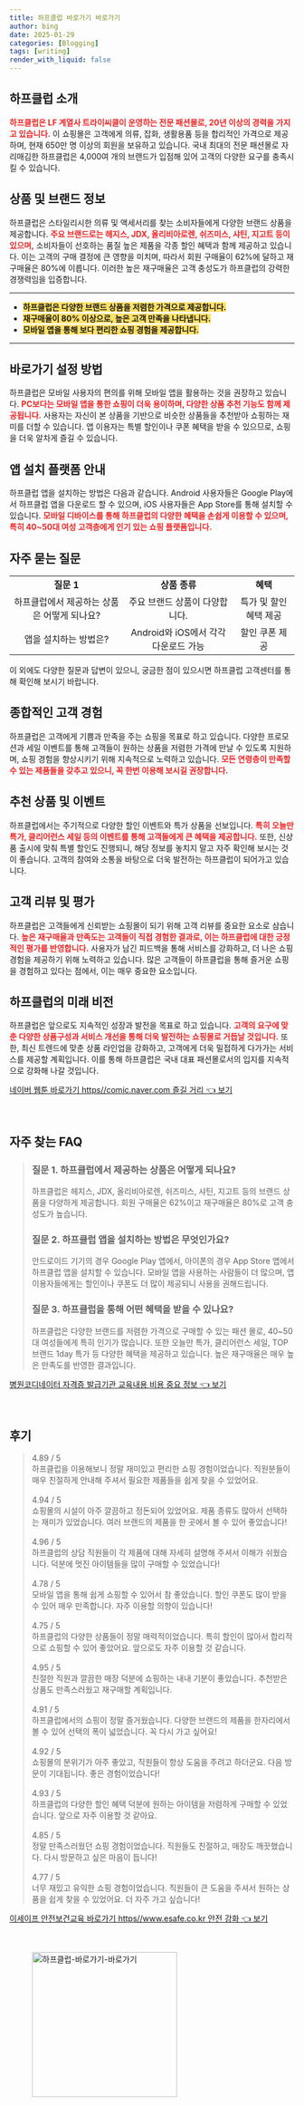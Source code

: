 ```yaml
---
title: 하프클럽 바로가기 바로가기
author: bing
date: 2025-01-29
categories: [Blogging]
tags: [writing]
render_with_liquid: false
---
```



<h2 id='하프클럽 소개'>하프클럽 소개</h2>

<p><b><span style="color: #ee2323;">하프클럽은 LF 계열사 트라이씨클이 운영하는 전문 패션몰로, 20년 이상의 경력을 가지고 있습니다.</span></b> 이 쇼핑몰은 고객에게 의류, 잡화, 생활용품 등을 합리적인 가격으로 제공하며, 현재 650만 명 이상의 회원을 보유하고 있습니다. 국내 최대의 전문 패션몰로 자리매김한 하프클럽은 4,000여 개의 브랜드가 입점해 있어 고객의 다양한 요구를 충족시킬 수 있습니다.</p>

<h2 id='상품 및 브랜드 정보'>상품 및 브랜드 정보</h2>

<p>하프클럽은 스타일리시한 의류 및 액세서리를 찾는 소비자들에게 다양한 브랜드 상품을 제공합니다. <b><span style="color: #ee2323;">주요 브랜드로는 헤지스, JDX, 올리비아로렌, 쉬즈미스, 샤틴, 지고트 등이 있으며,</span></b> 소비자들이 선호하는 품질 높은 제품을 각종 할인 혜택과 함께 제공하고 있습니다. 이는 고객의 구매 결정에 큰 영향을 미치며, 따라서 회원 구매율이 62%에 달하고 재구매율은 80%에 이릅니다. 이러한 높은 재구매율은 고객 충성도가 하프클럽의 강력한 경쟁력임을 입증합니다.</p>

<hr />

<ul>
    <li><b><span style="background-color: #ffe066;">하프클럽은 다양한 브랜드 상품을 저렴한 가격으로 제공합니다.</span></b></li>
    <li><b><span style="background-color: #ffe066;">재구매율이 80% 이상으로, 높은 고객 만족을 나타냅니다.</span></b></li>
    <li><b><span style="background-color: #ffe066;">모바일 앱을 통해 보다 편리한 쇼핑 경험을 제공합니다.</span></b></li>
</ul>

<hr />

<h2 id='바로가기 설정 방법'>바로가기 설정 방법</h2>

<p>하프클럽은 모바일 사용자의 편의를 위해 모바일 앱을 활용하는 것을 권장하고 있습니다. <b><span style="color: #ee2323;">PC보다는 모바일 앱을 통한 쇼핑이 더욱 용이하며, 다양한 상품 추천 기능도 함께 제공됩니다.</span></b> 사용자는 자신이 본 상품을 기반으로 비슷한 상품들을 추천받아 쇼핑하는 재미를 더할 수 있습니다. 앱 이용자는 특별 할인이나 쿠폰 혜택을 받을 수 있으므로, 쇼핑을 더욱 알차게 즐길 수 있습니다.</p>

<h2 id='앱 설치 플랫폼 안내'>앱 설치 플랫폼 안내</h2>

<p>하프클럽 앱을 설치하는 방법은 다음과 같습니다. Android 사용자들은 Google Play에서 하프클럽 앱을 다운로드 할 수 있으며, iOS 사용자들은 App Store를 통해 설치할 수 있습니다. <b><span style="color: #ee2323;">모바일 디바이스를 통해 하프클럽의 다양한 혜택을 손쉽게 이용할 수 있으며, 특히 40~50대 여성 고객층에게 인기 있는 쇼핑 플랫폼입니다.</span></b></p>

<h2 id='자주 묻는 질문'>자주 묻는 질문</h2>

<table>
    <tr>
        <td style="text-align: center; height: 17px;"><b>질문 1</b></td>
        <td style="text-align: center; height: 17px;"><b>상품 종류</b></td>
        <td style="text-align: center; height: 17px;"><b>혜택</b></td>
    </tr>
    <tr>
        <td style="text-align: center; height: 17px;">하프클럽에서 제공하는 상품은 어떻게 되나요?</td>
        <td style="text-align: center; height: 17px;">주요 브랜드 상품이 다양합니다.</td>
        <td style="text-align: center; height: 17px;">특가 및 할인 혜택 제공</td>
    </tr>
    <tr>
        <td style="text-align: center; height: 17px;">앱을 설치하는 방법은?</td>
        <td style="text-align: center; height: 17px;">Android와 iOS에서 각각 다운로드 가능</td>
        <td style="text-align: center; height: 17px;">할인 쿠폰 제공</td>
    </tr>
</table>

<p>이 외에도 다양한 질문과 답변이 있으니, 궁금한 점이 있으시면 하프클럽 고객센터를 통해 확인해 보시기 바랍니다.</p>

<h2 id='종합적인 고객 경험'>종합적인 고객 경험</h2>

<p>하프클럽은 고객에게 기쁨과 만족을 주는 쇼핑을 목표로 하고 있습니다. 다양한 프로모션과 세일 이벤트를 통해 고객들이 원하는 상품을 저렴한 가격에 만날 수 있도록 지원하며, 쇼핑 경험을 향상시키기 위해 지속적으로 노력하고 있습니다. <b><span style="color: #ee2323;">모든 연령층이 만족할 수 있는 제품들을 갖추고 있으니, 꼭 한번 이용해 보시길 권장합니다.</span></b></p>

<h2 id='추천 상품 및 이벤트'>추천 상품 및 이벤트</h2>

<p>하프클럽에서는 주기적으로 다양한 할인 이벤트와 특가 상품을 선보입니다. <b><span style="color: #ee2323;">특히 오늘만 특가, 클리어런스 세일 등의 이벤트를 통해 고객들에게 큰 혜택을 제공합니다.</span></b> 또한, 신상품 출시에 맞춰 특별 할인도 진행되니, 해당 정보를 놓치지 말고 자주 확인해 보시는 것이 좋습니다. 고객의 참여와 소통을 바탕으로 더욱 발전하는 하프클럽이 되어가고 있습니다.</p>

<h2 id='고객 리뷰 및 평가'>고객 리뷰 및 평가</h2>

<p>하프클럽은 고객들에게 신뢰받는 쇼핑몰이 되기 위해 고객 리뷰를 중요한 요소로 삼습니다. <b><span style="color: #ee2323;">높은 재구매율과 만족도는 고객들이 직접 경험한 결과로, 이는 하프클럽에 대한 긍정적인 평가를 반영합니다.</span></b> 사용자가 남긴 피드백을 통해 서비스를 강화하고, 더 나은 쇼핑 경험을 제공하기 위해 노력하고 있습니다. 많은 고객들이 하프클럽을 통해 즐거운 쇼핑을 경험하고 있다는 점에서, 이는 매우 중요한 요소입니다.</p>

<h2 id='하프클럽의 미래 비전'>하프클럽의 미래 비전</h2>

<p>하프클럽은 앞으로도 지속적인 성장과 발전을 목표로 하고 있습니다. <b><span style="color: #ee2323;">고객의 요구에 맞춘 다양한 상품구성과 서비스 개선을 통해 더욱 발전하는 쇼핑몰로 거듭날 것입니다.</span></b> 또한, 최신 트렌드에 맞춘 상품 라인업을 강화하고, 고객에게 더욱 밀접하게 다가가는 서비스를 제공할 계획입니다. 이를 통해 하프클럽은 국내 대표 패션몰로서의 입지를 지속적으로 강화해 나갈 것입니다.</p>


<p><a class="click-button" title="네이버 웹툰 바로가기 https//comic.naver.com 즐길 거리" href="https://blackassets.github.io/posts/%EB%84%A4%EC%9D%B4%EB%B2%84-%EC%9B%B9%ED%88%B0-%EB%B0%94%EB%A1%9C%EA%B0%80%EA%B8%B0-httpscomic.naver.com-%EC%A6%90%EA%B8%B8-%EA%B1%B0%EB%A6%AC/" rel="dofollow">네이버 웹툰 바로가기 https//comic.naver.com 즐길 거리 👈 보기</a></p><br>
<h2 id='자주_찾는_FAQ'>자주 찾는 FAQ</h2>
<div itemscope="" itemtype="https://schema.org/FAQPage"> 
<blockquote> 
<div itemscope="" itemprop="mainEntity" itemtype="https://schema.org/Question"> 
<h3 itemprop="name">질문 1. 하프클럽에서 제공하는 상품은 어떻게 되나요?</h3> 
<div itemscope="" itemprop="acceptedAnswer" itemtype="https://schema.org/Answer"> 
<span itemprop="text"> 
<p>하프클럽은 헤지스, JDX, 올리비아로렌, 쉬즈미스, 샤틴, 지고트 등의 브랜드 상품을 다양하게 제공합니다. 회원 구매율은 62%이고 재구매율은 80%로 고객 충성도가 높습니다.</p> 
</span> 
</div> 
</div> 

<div itemscope="" itemprop="mainEntity" itemtype="https://schema.org/Question"> 
<h3 itemprop="name">질문 2. 하프클럽 앱을 설치하는 방법은 무엇인가요?</h3> 
<div itemscope="" itemprop="acceptedAnswer" itemtype="https://schema.org/Answer"> 
<span itemprop="text"> 
<p>안드로이드 기기의 경우 Google Play 앱에서, 아이폰의 경우 App Store 앱에서 하프클럽 앱을 설치할 수 있습니다. 모바일 앱을 사용하는 사람들이 더 많으며, 앱 이용자들에게는 할인이나 쿠폰도 더 많이 제공되니 사용을 권해드립니다.</p> 
</span> 
</div> 
</div> 

<div itemscope="" itemprop="mainEntity" itemtype="https://schema.org/Question"> 
<h3 itemprop="name">질문 3. 하프클럽을 통해 어떤 혜택을 받을 수 있나요?</h3> 
<div itemscope="" itemprop="acceptedAnswer" itemtype="https://schema.org/Answer"> 
<span itemprop="text"> 
<p>하프클럽은 다양한 브랜드를 저렴한 가격으로 구매할 수 있는 패션 몰로, 40~50대 여성들에게 특히 인기가 많습니다. 또한 오늘만 특가, 클리어런스 세일, TOP 브랜드 1day 특가 등 다양한 혜택을 제공하고 있습니다. 높은 재구매율은 매우 높은 만족도를 반영한 결과입니다.</p> 
</span> 
</div> 
</div> 
</blockquote> 
</div>
<p><a class="click-button" title="병원코디네이터 자격증 발급기관 교육내용 비용 중요 정보" href="https://blackassets.github.io/posts/%EB%B3%91%EC%9B%90%EC%BD%94%EB%94%94%EB%84%A4%EC%9D%B4%ED%84%B0-%EC%9E%90%EA%B2%A9%EC%A6%9D-%EB%B0%9C%EA%B8%89%EA%B8%B0%EA%B4%80-%EA%B5%90%EC%9C%A1%EB%82%B4%EC%9A%A9-%EB%B9%84%EC%9A%A9-%EC%A4%91%EC%9A%94-%EC%A0%95%EB%B3%B4/" rel="dofollow">병원코디네이터 자격증 발급기관 교육내용 비용 중요 정보 👈 보기</a></p><br>
<h2 id='후기'>후기</h2>
<div itemscope itemtype="https://schema.org/Product">
  <blockquote>
  <div itemprop="review" itemscope itemtype="https://schema.org/Review">
      <div itemprop="reviewRating" itemscope itemtype="https://schema.org/Rating"> <span itemprop="ratingValue">4.89</span> / <span itemprop="bestRating">5</span> </div>
      <span itemprop="reviewBody">하프클럽을 이용해보니 정말 재미있고 편리한 쇼핑 경험이었습니다. 직원분들이 매우 친절하게 안내해 주셔서 필요한 제품들을 쉽게 찾을 수 있었어요.</span>
  </div>
  <br>
  <div itemprop="review" itemscope itemtype="https://schema.org/Review">
      <div itemprop="reviewRating" itemscope itemtype="https://schema.org/Rating"> <span itemprop="ratingValue">4.94</span> / <span itemprop="bestRating">5</span> </div>
      <span itemprop="reviewBody">쇼핑몰의 시설이 아주 깔끔하고 정돈되어 있었어요. 제품 종류도 많아서 선택하는 재미가 있었습니다. 여러 브랜드의 제품을 한 곳에서 볼 수 있어 좋았습니다!</span>
  </div>
  <br>
  <div itemprop="review" itemscope itemtype="https://schema.org/Review">
      <div itemprop="reviewRating" itemscope itemtype="https://schema.org/Rating"> <span itemprop="ratingValue">4.96</span> / <span itemprop="bestRating">5</span> </div>
      <span itemprop="reviewBody">하프클럽의 상담 직원들이 각 제품에 대해 자세히 설명해 주셔서 이해가 쉬웠습니다. 덕분에 멋진 아이템들을 많이 구매할 수 있었습니다!</span>
  </div>
  <br>
  <div itemprop="review" itemscope itemtype="https://schema.org/Review">
      <div itemprop="reviewRating" itemscope itemtype="https://schema.org/Rating"> <span itemprop="ratingValue">4.78</span> / <span itemprop="bestRating">5</span> </div>
      <span itemprop="reviewBody">모바일 앱을 통해 쉽게 쇼핑할 수 있어서 참 좋았습니다. 할인 쿠폰도 많이 받을 수 있어 매우 만족합니다. 자주 이용할 의향이 있습니다!</span>
  </div>
  <br>
  <div itemprop="review" itemscope itemtype="https://schema.org/Review">
      <div itemprop="reviewRating" itemscope itemtype="https://schema.org/Rating"> <span itemprop="ratingValue">4.75</span> / <span itemprop="bestRating">5</span> </div>
      <span itemprop="reviewBody">하프클럽의 다양한 상품들이 정말 매력적이었습니다. 특히 할인이 많아서 합리적으로 쇼핑할 수 있어 좋았어요. 앞으로도 자주 이용할 것 같습니다.</span>
  </div>
  <br>
  <div itemprop="review" itemscope itemtype="https://schema.org/Review">
      <div itemprop="reviewRating" itemscope itemtype="https://schema.org/Rating"> <span itemprop="ratingValue">4.95</span> / <span itemprop="bestRating">5</span> </div>
      <span itemprop="reviewBody">친절한 직원과 깔끔한 매장 덕분에 쇼핑하는 내내 기분이 좋았습니다. 추천받은 상품도 만족스러웠고 재구매할 계획입니다.</span>
  </div>
  <br>
  <div itemprop="review" itemscope itemtype="https://schema.org/Review">
      <div itemprop="reviewRating" itemscope itemtype="https://schema.org/Rating"> <span itemprop="ratingValue">4.91</span> / <span itemprop="bestRating">5</span> </div>
      <span itemprop="reviewBody">하프클럽에서의 쇼핑이 정말 즐거웠습니다. 다양한 브랜드의 제품을 한자리에서 볼 수 있어 선택의 폭이 넓었습니다. 꼭 다시 가고 싶어요!</span>
  </div>
  <br>
  <div itemprop="review" itemscope itemtype="https://schema.org/Review">
      <div itemprop="reviewRating" itemscope itemtype="https://schema.org/Rating"> <span itemprop="ratingValue">4.92</span> / <span itemprop="bestRating">5</span> </div>
      <span itemprop="reviewBody">쇼핑몰의 분위기가 아주 좋았고, 직원들이 항상 도움을 주려고 하더군요. 다음 방문이 기대됩니다. 좋은 경험이었습니다!</span>
  </div>
  <br>
  <div itemprop="review" itemscope itemtype="https://schema.org/Review">
      <div itemprop="reviewRating" itemscope itemtype="https://schema.org/Rating"> <span itemprop="ratingValue">4.93</span> / <span itemprop="bestRating">5</span> </div>
      <span itemprop="reviewBody">하프클럽의 다양한 할인 혜택 덕분에 원하는 아이템을 저렴하게 구매할 수 있었습니다. 앞으로 자주 이용할 것 같아요.</span>
  </div>
  <br>
  <div itemprop="review" itemscope itemtype="https://schema.org/Review">
      <div itemprop="reviewRating" itemscope itemtype="https://schema.org/Rating"> <span itemprop="ratingValue">4.85</span> / <span itemprop="bestRating">5</span> </div>
      <span itemprop="reviewBody">정말 만족스러웠던 쇼핑 경험이었습니다. 직원들도 친절하고, 매장도 깨끗했습니다. 다시 방문하고 싶은 마음이 듭니다!</span>
  </div>
  <br>
  <div itemprop="review" itemscope itemtype="https://schema.org/Review">
      <div itemprop="reviewRating" itemscope itemtype="https://schema.org/Rating"> <span itemprop="ratingValue">4.77</span> / <span itemprop="bestRating">5</span> </div>
      <span itemprop="reviewBody">너무 재밌고 유익한 쇼핑 경험이었습니다. 직원들이 큰 도움을 주셔서 원하는 상품을 쉽게 찾을 수 있었어요. 더 자주 가고 싶습니다!</span>
  </div>
  </blockquote>
</div>
<p><a class="click-button" title="이세이프 안전보건교육 바로가기 https//www.esafe.co.kr 안전 강화" href="https://blackassets.github.io/posts/%EC%9D%B4%EC%84%B8%EC%9D%B4%ED%94%84-%EC%95%88%EC%A0%84%EB%B3%B4%EA%B1%B4%EA%B5%90%EC%9C%A1-%EB%B0%94%EB%A1%9C%EA%B0%80%EA%B8%B0-httpswww.esafe.co.kr-%EC%95%88%EC%A0%84-%EA%B0%95%ED%99%94/" rel="dofollow">이세이프 안전보건교육 바로가기 https//www.esafe.co.kr 안전 강화 👈 보기</a></p><br>
<figure class="image"><img src="https://blackassets.github.io/assets/img/thumbnail/하프클럽-바로가기-바로가기.webp" alt="하프클럽-바로가기-바로가기" width="256" height="256"></figure>